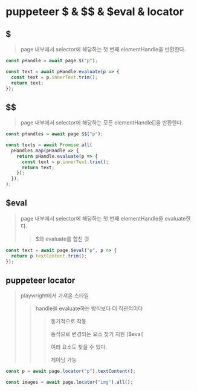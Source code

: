 # puppeteer $ & $$ & $eval & locator

## $

> page 내부에서 selector에 해당하는 첫 번째 elementHandle을 반환한다.

```ts
const pHandle = await page.$("p");

const text = await pHandle.evaluate(p => {
  const text = p.innerText.trim();
  return text;
});
```

## $$

> page 내부에서 selector에 해당하는 모든 elementHandle[]을 반환한다.

```ts
const pHandles = await page.$$("p");

const texts = await Promise.all(
  pHandles.map(pHandle => {
    return pHandle.evaluate(p => {
      const text = p.innerText.trim();
      return text;
    });
  }),
);
```

## $eval

> page 내부에서 selector에 해당하는 첫 번째 elementHandle을 evaluate한다.
>
> > $와 evaluate를 합친 것

```ts
const text = await page.$eval("p", p => {
  return p.textContent.trim();
});
```

## puppeteer locator

> playwright에서 가져온 스타일
>
> > handle을 evaluate하는 방식보다 더 직관적이다
> >
> > > 동기적으로 작동
> > >
> > > 동적으로 변경되는 요소 찾기 지원 ($eval)
> > >
> > > 여러 요소도 찾을 수 있다.
> > >
> > > 체이닝 가능

```ts
const p = await page.locator("p").textContent();

const images = await page.locator("img").all();
```
